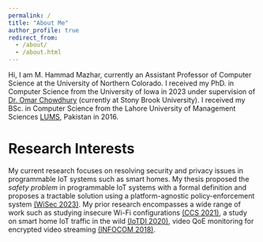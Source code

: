 ```yaml
---
permalink: /
title: "About Me"
author_profile: true
redirect_from: 
  - /about/
  - /about.html
---
```

Hi, I am M. Hammad Mazhar, currently an Assistant Professor of Computer Science at the University of Northern Colorado. I received my PhD. in Computer Science from the University of Iowa in 2023 under supervision of [Dr. Omar Chowdhury](https://www3.cs.stonybrook.edu/~omar/) (currently at Stony Brook University). I received my BSc. in Computer Science from the Lahore University of Management Sciences [LUMS](https://www.lums.edu.pk), Pakistan in 2016.

Research Interests
======
My current research focuses on resolving security and privacy issues in programmable IoT systems such as smart homes. My thesis proposed the *safety problem* in programmable IoT systems with a formal definition and proposes a tractable solution using a platform-agnostic policy-enforcement system  [(WiSec 2023)](https://dl.acm.org/doi/10.1145/3558482.3590188). My prior research encompasses a wide range of work such as studying insecure Wi-Fi configurations [(CCS 2021)](https://dl.acm.org/doi/abs/10.1145/3460120.3484569), a study on smart home IoT traffic in the wild [(IoTDI 2020)](https://ieeexplore.ieee.org/abstract/document/9097598), video QoE monitoring for encrypted video streaming [(INFOCOM 2018)](https://ieeexplore.ieee.org/abstract/document/8486321).

